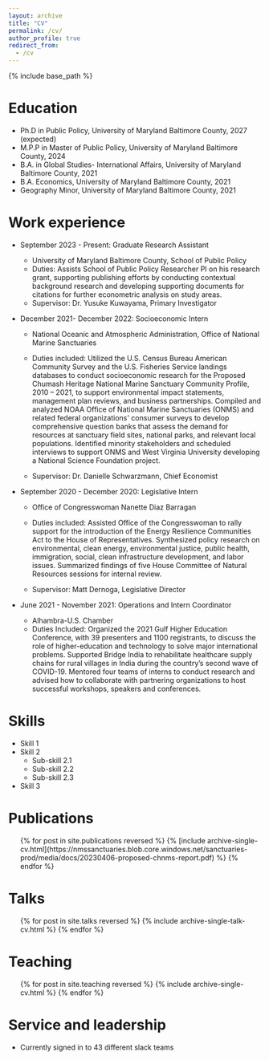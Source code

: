 ```yaml
---
layout: archive
title: "CV"
permalink: /cv/
author_profile: true
redirect_from:
  - /cv
---
```


{% include base_path %}

Education
======
* Ph.D in Public Policy, University of Maryland Baltimore County, 2027 (expected)
* M.P.P in Master of Public Policy, University of Maryland Baltimore County, 2024
* B.A. in Global Studies- International Affairs, University of Maryland Baltimore County, 2021
* B.A. Economics, University of Maryland Baltimore County, 2021
* Geography Minor, University of Maryland Baltimore County, 2021

Work experience
======
* September 2023 - Present: Graduate Research Assistant
  * University of Maryland Baltimore County, School of Public Policy 
  * Duties: Assists School of Public Policy Researcher PI on his research grant, supporting publishing efforts by conducting contextual background research and developing supporting documents for citations for further econometric analysis on study areas. 
  * Supervisor: Dr. Yusuke Kuwayama, Primary Investigator

* December 2021- December 2022: Socioeconomic Intern
  * National Oceanic and Atmospheric Administration, Office of National Marine Sanctuaries
  * Duties included: Utilized the U.S. Census Bureau American Community Survey and the U.S. Fisheries Service landings databases to conduct socioeconomic research for the Proposed Chumash Heritage National Marine Sanctuary Community Profile, 2010 – 2021, to support environmental impact statements, management plan reviews, and business partnerships. Compiled and analyzed NOAA Office of National Marine Sanctuaries (ONMS) and related federal organizations' consumer surveys to develop comprehensive question banks that assess the demand for resources at sanctuary field sites, national parks, and relevant local populations. Identified minority stakeholders and scheduled interviews to support ONMS and West Virginia University developing a National Science Foundation project. 

  * Supervisor: Dr. Danielle Schwarzmann, Chief Economist

* September 2020 - December 2020: Legislative Intern
  * Office of Congresswoman Nanette Diaz Barragan
  * Duties included: Assisted Office of the Congresswoman to rally support for the introduction of the Energy Resilience Communities Act to the House of Representatives. Synthesized policy research on environmental, clean energy, environmental justice, public health, immigration, social, clean infrastructure development, and labor issues. Summarized findings of five House Committee of Natural Resources sessions for internal review. 

  * Supervisor: Matt Dernoga, Legislative Director
 
* June 2021 - November 2021: Operations and Intern Coordinator
  * Alhambra-U.S. Chamber
  * Duties Included: Organized the 2021 Gulf Higher Education Conference, with 39 presenters and 1100 registrants, to discuss the role of higher-education and technology to solve major international problems. Supported Bridge India to rehabilitate healthcare supply chains for rural villages in India during the country’s second wave of COVID-19. Mentored four teams of interns to conduct research and advised how to collaborate with partnering organizations to host successful workshops, speakers and conferences.  

Skills
======
* Skill 1
* Skill 2
  * Sub-skill 2.1
  * Sub-skill 2.2
  * Sub-skill 2.3
* Skill 3

Publications
======
  <ul>{% for post in site.publications reversed %}
    {% [include archive-single-cv.html](https://nmssanctuaries.blob.core.windows.net/sanctuaries-prod/media/docs/20230406-proposed-chnms-report.pdf) %}
  {% endfor %}</ul>
  
Talks
======
  <ul>{% for post in site.talks reversed %}
    {% include archive-single-talk-cv.html  %}
  {% endfor %}</ul>
  
Teaching
======
  <ul>{% for post in site.teaching reversed %}
    {% include archive-single-cv.html %}
  {% endfor %}</ul>
  
Service and leadership
======
* Currently signed in to 43 different slack teams
